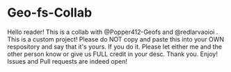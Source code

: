 # Geo-fs-Collab

Hello reader! This is a collab with @Popper412-Geofs and @redlarvaoioi . This is a custom project! Please do NOT copy and paste this into your OWN respository and say that it's yours. If you do it. Please let either me and the other person know or give us FULL credit in your desc. Thank you. Enjoy! Issues and Pull requests are indeed open!
